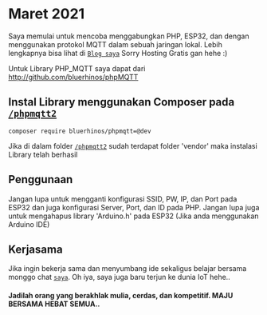 # **Maret 2021**

Saya memulai untuk mencoba menggabungkan PHP, ESP32, dan dengan menggunakan protokol MQTT dalam sebuah jaringan lokal. Lebih lengkapnya
bisa lihat di [`Blog saya`](http://vellstar.epizy.com/Apps/konten.php?konten=Misc&&materi=IOT%20dengan%20esp32,%20PHP,%20Protokol%20MQTT%201) Sorry Hosting Gratis gan hehe :)

Untuk Library PHP_MQTT saya dapat dari
http://github.com/bluerhinos/phpMQTT

## Instal Library menggunakan Composer pada [`/phpmqtt2`](https://github.com/azzamwildan462/PHP_ESP32_MQTT/tree/main/phpmqtt2)

`composer require bluerhinos/phpmqtt=@dev`

Jika di dalam folder [`/phpmqtt2`](https://github.com/azzamwildan462/PHP_ESP32_MQTT/tree/main/phpmqtt2) sudah terdapat folder 'vendor'
maka instalasi Library telah berhasil

## Penggunaan

Jangan lupa untuk mengganti konfigurasi SSID, PW, IP, dan Port pada
ESP32 dan juga konfigurasi Server, Port, dan ID pada PHP. Jangan lupa juga untuk mengahapus library 'Arduino.h' pada ESP32 (Jika anda menggunakan Arduino IDE)

## Kerjasama

Jika ingin bekerja sama dan menyumbang ide sekaligus belajar bersama monggo chat [`saya`](https://api.whatsapp.com/send?phone=6282245090113). Oh iya, saya juga baru terjun ke dunia IoT hehe.. 

#### Jadilah orang yang berakhlak mulia, cerdas, dan kompetitif. MAJU BERSAMA HEBAT SEMUA..

